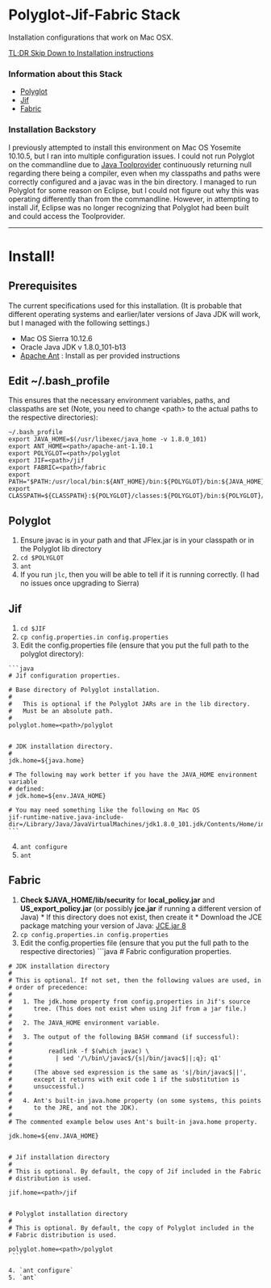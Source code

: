 # Polyglot-Jif-Fabric Stack
Installation configurations that work on Mac OSX. 

[TL;DR Skip Down to Installation instructions](https://github.com/K33TY/Polyglot-Jif-Fabric-Stack/blob/master/README.md#prerequisites)

### Information about this Stack

 * [Polyglot](https://www.cs.cornell.edu/projects/polyglot/)
 * [Jif](https://www.cs.cornell.edu/jif/)
 * [Fabric](https://www.cs.cornell.edu/projects/fabric/)

### Installation Backstory

I previously attempted to install this environment on Mac OS Yosemite 10.10.5, but I ran into multiple configuration issues. I could not run Polyglot on the commandline due to [Java Toolprovider](https://docs.oracle.com/javase/7/docs/api/javax/tools/ToolProvider.html) continuously returning null regarding there being a compiler, even when my classpaths and paths were correctly configured and a javac was in the bin directory. I managed to run Polyglot for some reason on Eclipse, but I could not figure out why this was operating differently than from the commandline. However, in attempting to install Jif, Eclipse was no longer recognizing that Polyglot had been built and could access the Toolprovider. 

---

# Install!

## Prerequisites

The current specifications used for this installation. (It is probable that different operating systems and earlier/later versions of Java JDK will work, but I managed with the following settings.)

* Mac OS Sierra 10.12.6
* Oracle Java JDK v 1.8.0_101-b13
* [Apache Ant](http://ant.apache.org/) : Install as per provided instructions

## Edit ~/.bash_profile

This ensures that the necessary environment variables, paths, and classpaths are set (Note, you need to change \<path\> to the actual paths to the respective directories):

```
~/.bash_profile 
export JAVA_HOME=$(/usr/libexec/java_home -v 1.8.0_101)
export ANT_HOME=<path>/apache-ant-1.10.1
export POLYGLOT=<path>/polyglot
export JIF=<path>/jif
export FABRIC=<path>/fabric
export PATH="$PATH:/usr/local/bin:${ANT_HOME}/bin:${POLYGLOT}/bin:${JAVA_HOME}/bin"
export CLASSPATH=${CLASSPATH}:${POLYGLOT}/classes:${POLYGLOT}/bin:${POLYGLOT}/lib/java_cup.jar:${POLYGLOT}/lib/polyglot.jar:${POLYGLOT}/lib/jflex.jar:${JAVA_HOME}
```

## Polyglot

  1. Ensure javac is in your path and that JFlex.jar is in your classpath or in the Polyglot lib directory
  2. `cd $POLYGLOT`
  3. `ant`
  4. If you run `jlc`, then you will be able to tell if it is running correctly. (I had no issues once upgrading to Sierra)

## Jif

  1. `cd $JIF`
  2. `cp config.properties.in config.properties`
  3. Edit the config.properties file (ensure that you put the full path to the polyglot directory):
      
    ```java
    # Jif configuration properties.

    # Base directory of Polyglot installation.
    #
    #   This is optional if the Polyglot JARs are in the lib directory.
    #   Must be an absolute path.
    #
    polyglot.home=<path>/polyglot


    # JDK installation directory.
    #
    jdk.home=${java.home} 

    # The following may work better if you have the JAVA_HOME environment variable
    # defined:
    # jdk.home=${env.JAVA_HOME}

    # You may need something like the following on Mac OS
    jif-runtime-native.java-include-dir=/Library/Java/JavaVirtualMachines/jdk1.8.0_101.jdk/Contents/Home/include/darwin
    ```
      
  4. `ant configure`
  5. `ant`

## Fabric

  1. **Check $JAVA_HOME/lib/security** for **local_policy.jar** and **US_export_policy.jar** (or possibly **jce.jar** if running a different version of Java)
    * If this directory does not exist, then create it
    * Download the JCE package matching your version of Java: [JCE.jar 8](http://www.oracle.com/technetwork/java/javase/downloads/jce8-download-2133166.html)
  2. `cp config.properties.in config.properties`
  3. Edit the config.properties file (ensure that you put the full path to the respective directories)
    ```java
    # Fabric configuration properties.


    # JDK installation directory
    #
    # This is optional. If not set, then the following values are used, in
    # order of precedence:
    #
    #   1. The jdk.home property from config.properties in Jif's source
    #      tree. (This does not exist when using Jif from a jar file.)
    #
    #   2. The JAVA_HOME environment variable.
    #
    #   3. The output of the following BASH command (if successful):
    #
    #          readlink -f $(which javac) \
    #            | sed '/\/bin\/javac$/{s|/bin/javac$||;q}; q1'
    #
    #      (The above sed expression is the same as 's|/bin/javac$||',
    #      except it returns with exit code 1 if the substitution is
    #      unsuccessful.)
    #
    #   4. Ant's built-in java.home property (on some systems, this points
    #      to the JRE, and not the JDK).
    #
    # The commented example below uses Ant's built-in java.home property.

    jdk.home=${env.JAVA_HOME}


    # Jif installation directory
    #
    # This is optional. By default, the copy of Jif included in the Fabric
    # distribution is used.

    jif.home=<path>/jif


    # Polyglot installation directory
    #
    # This is optional. By default, the copy of Polyglot included in the
    # Fabric distribution is used.

    polyglot.home=<path>/polyglot
     ```
     
    4. `ant configure`
    5. `ant`
  
